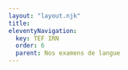 ```yaml
---
layout: "layout.njk"
title: 
eleventyNavigation:
  key: TEF IRN
  order: 6
  parent: Nos examens de langue
---
```

